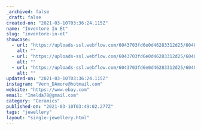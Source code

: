 ```yaml
---
_archived: false
_draft: false
created-on: "2021-03-10T03:36:24.115Z"
name: "Inventore In Et"
slug: "inventore-in-et"
showcase:
  - url: "https://uploads-ssl.webflow.com/6043703fd6e0d46283312d25/60483eb5927631217346328b_1615347381008-image6.jpg"
    alt: ""
  - url: "https://uploads-ssl.webflow.com/6043703fd6e0d46283312d25/60483eb56426dc91ac5eb117_1615347380998-image16.jpg"
    alt: ""
  - url: "https://uploads-ssl.webflow.com/6043703fd6e0d46283312d25/60483eb595d3ba65a9b49d08_1615347381296-image7.jpg"
    alt: ""
updated-on: "2021-03-10T03:36:24.115Z"
instagram: "Vern_DAmore@hotmail.com"
website: "https://www.ebay.com"
email: "Imelda78@gmail.com"
category: "Ceramics"
published-on: "2021-03-10T03:49:02.277Z"
tags: "jewellery"
layout: "single-jewellery.html"
---
```



